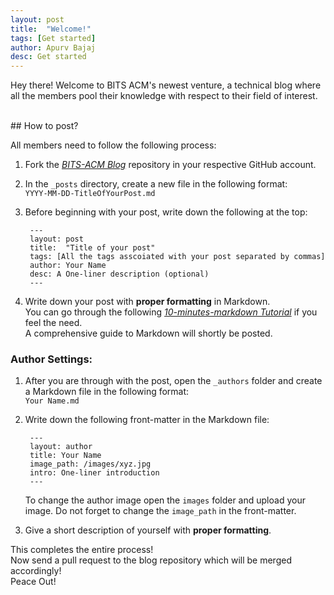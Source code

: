 ```yaml
---
layout: post
title:  "Welcome!"
tags: [Get started]
author: Apurv Bajaj
desc: Get started
---
```

Hey there!
Welcome to BITS ACM's newest venture, a technical blog where all the members pool their knowledge with respect to their field of interest.  

<br>
## How to post?

All members need to follow the following process:
1. Fork the [_BITS-ACM Blog_][blog] repository in your respective GitHub account.
2. In the `_posts` directory, create a new file in the following format:  
        `YYYY-MM-DD-TitleOfYourPost.md`
3. Before beginning with your post, write down the following at the top:  

     ```
      ---
      layout: post
      title:  "Title of your post"
      tags: [All the tags asscoiated with your post separated by commas]
      author: Your Name
      desc: A One-liner description (optional)
      ---
      ```
        

4. Write down your post with **proper formatting** in Markdown.  
   You can go through the following [_10-minutes-markdown Tutorial_][tut] if you feel the need.  
   A comprehensive guide to Markdown will shortly be posted.  

### Author Settings:
1. After you are through with the post, open the `_authors` folder and create a Markdown file in the following format:  
         `Your Name.md`
2. Write down the following front-matter in the Markdown file:  

     ```
      ---
      layout: author
      title: Your Name
      image_path: /images/xyz.jpg
      intro: One-liner introduction
      ---
      ```
        

   To change the author image open the `images` folder and upload your image. Do not forget to change the `image_path` in the front-matter.
3. Give a short description of yourself with **proper formatting**.

This completes the entire process!  
Now send a pull request to the blog repository which will be merged accordingly!  
Peace Out!  

[blog]:https://github.com/bitsacm/bitsacm.github.io
[tut]:http://www.markdowntutorial.com/


